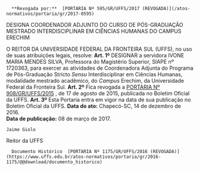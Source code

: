       **Revogada por:**  [PORTARIA Nº 595/GR/UFFS/2017 (REVOGADA)](/atos-normativos/portaria/gr/2017-0595) 

   DESIGNA COORDENADOR ADJUNTO DO CURSO DE PÓS-GRADUAÇÃO MESTRADO INTERDISCIPLINAR EM CIÊNCIAS HUMANAS DO CAMPUS ERECHIM  

 O REITOR DA UNIVERSIDADE FEDERAL DA FRONTEIRA SUL (UFFS), no uso de suas atribuições legais, resolve:   **Art. 1º** DESIGNAR a servidora IVONE MARIA MENDES SILVA, Professora do Magistério Superior, SIAPE nº 1720363, para exercer as atividades de Coordenadora Adjunta do Programa de Pós-Graduação Stricto *Sensu* Interdisciplinar em Ciências Humanas, modalidade mestrado acadêmico, do *Campus* Erechim, da Universidade Federal da Fronteira Sul.   **Art. 2º** Fica revogada a [PORTARIA Nº 908/GR/UFFS/2015](https://www.uffs.edu.br/atos-normativos/portaria/gr/2015-0908)  , de 17 de agosto de 2015, publicada no Boletim Oficial da UFFS.   **Art. 3º** Esta Portaria entra em vigor na data de sua publicação no Boletim Oficial da UFFS.      **Data do ato:** Chapecó-SC, 14 de dezembro de 2016.   
 **Data de publicação:**  08 de março de 2017. 

    Jaime Giolo   
 Reitor da UFFS 

      Documento Histórico  [PORTARIA Nº 1175/GR/UFFS/2016 (REVOGADA)](https://www.uffs.edu.br/atos-normativos/portaria/gr/2016-1175/@@download/documento_historico)     
      